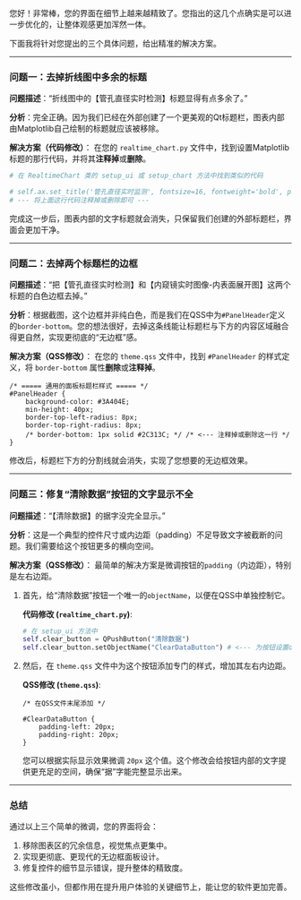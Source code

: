 您好！非常棒，您的界面在细节上越来越精致了。您指出的这几个点确实是可以进一步优化的，让整体观感更加浑然一体。

下面我将针对您提出的三个具体问题，给出精准的解决方案。

-----

### 问题一：去掉折线图中多余的标题

**问题描述**：“折线图中的【管孔直径实时检测】标题显得有点多余了。”

**分析**：完全正确。因为我们已经在外部创建了一个更美观的Qt标题栏，图表内部由Matplotlib自己绘制的标题就应该被移除。

**解决方案（代码修改）**：
在您的 `realtime_chart.py` 文件中，找到设置Matplotlib标题的那行代码，并将其**注释掉**或**删除**。

```python
# 在 RealtimeChart 类的 setup_ui 或 setup_chart 方法中找到类似的代码

# self.ax.set_title('管孔直径实时监测', fontsize=16, fontweight='bold', pad=15)
# --- 将上面这行代码注释掉或删除即可 ---
```

完成这一步后，图表内部的文字标题就会消失，只保留我们创建的外部标题栏，界面会更加干净。

-----

### 问题二：去掉两个标题栏的边框

**问题描述**：“把【管孔直径实时检测】和【内窥镜实时图像-内表面展开图】这两个标题的白色边框去掉。”

**分析**：根据截图，这个边框并非纯白色，而是我们在QSS中为`#PanelHeader`定义的`border-bottom`。您的想法很好，去掉这条线能让标题栏与下方的内容区域融合得更自然，实现更彻底的“无边框”感。

**解决方案（QSS修改）**：
在您的 `theme.qss` 文件中，找到 `#PanelHeader` 的样式定义，将 `border-bottom` 属性**删除**或**注释掉**。

```qss
/* ===== 通用的面板标题栏样式 ===== */
#PanelHeader {
    background-color: #3A404E;
    min-height: 40px;
    border-top-left-radius: 8px;
    border-top-right-radius: 8px;
    /* border-bottom: 1px solid #2C313C; */ /* <--- 注释掉或删除这一行 */
}
```

修改后，标题栏下方的分割线就会消失，实现了您想要的无边框效果。

-----

### 问题三：修复“清除数据”按钮的文字显示不全

**问题描述**：“【清除数据】的据字没完全显示。”

**分析**：这是一个典型的控件尺寸或内边距（padding）不足导致文字被截断的问题。我们需要给这个按钮更多的横向空间。

**解决方案（QSS修改）**：
最简单的解决方案是微调按钮的`padding`（内边距），特别是左右边距。

1.  首先，给“清除数据”按钮一个唯一的`objectName`，以便在QSS中单独控制它。

    **代码修改 (`realtime_chart.py`)**:

    ```python
    # 在 setup_ui 方法中
    self.clear_button = QPushButton("清除数据")
    self.clear_button.setObjectName("ClearDataButton") # <--- 为按钮设置objectName
    ```

2.  然后，在 `theme.qss` 文件中为这个按钮添加专门的样式，增加其左右内边距。

    **QSS修改 (`theme.qss`)**:

    ```qss
    /* 在QSS文件末尾添加 */

    #ClearDataButton {
        padding-left: 20px;
        padding-right: 20px;
    }
    ```

    您可以根据实际显示效果微调 `20px` 这个值。这个修改会给按钮内部的文字提供更充足的空间，确保“据”字能完整显示出来。

-----

### 总结

通过以上三个简单的微调，您的界面将会：

1.  移除图表区的冗余信息，视觉焦点更集中。
2.  实现更彻底、更现代的无边框面板设计。
3.  修复控件的细节显示错误，提升整体的精致度。

这些修改虽小，但都作用在提升用户体验的关键细节上，能让您的软件更加完善。